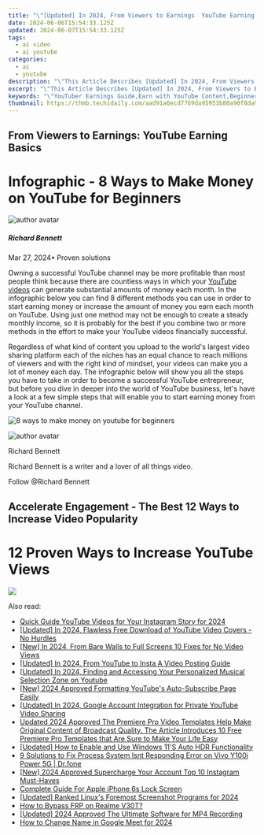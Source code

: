 ```yaml
---
title: "\"[Updated] In 2024, From Viewers to Earnings  YouTube Earning Basics\""
date: 2024-06-06T15:54:33.125Z
updated: 2024-06-07T15:54:33.125Z
tags:
  - ai video
  - ai youtube
categories:
  - ai
  - youtube
description: "\"This Article Describes [Updated] In 2024, From Viewers to Earnings: YouTube Earning Basics\""
excerpt: "\"This Article Describes [Updated] In 2024, From Viewers to Earnings: YouTube Earning Basics\""
keywords: "\"YouTuber Earnings Guide,Earn with YouTube Content,Beginner's YouTube Revenue,Monetize YouTube Channel,Profit From Video Viewing,Ad-Revenues on YouTube,YouTube Money Tips\""
thumbnail: https://thmb.techidaily.com/aad91a6ecd7769da95953b80a90f8da974d1c7ad664fe779b0bcf99c2c1168c7.jpg
---
```


## From Viewers to Earnings: YouTube Earning Basics

# Infographic - 8 Ways to Make Money on YouTube for Beginners

![author avatar](https://images.wondershare.com/filmora/article-images/richard-bennett.jpg)

##### Richard Bennett

 Mar 27, 2024• Proven solutions

Owning a successful YouTube channel may be more profitable than most people think because there are countless ways in which your [YouTube videos](https://tools.techidaily.com/wondershare/filmora/download/) can generate substantial amounts of money each month. In the infographic below you can find 8 different methods you can use in order to start earning money or increase the amount of money you earn each month on YouTube. Using just one method may not be enough to create a steady monthly income, so it is probably for the best if you combine two or more methods in the effort to make your YouTube videos financially successful.

Regardless of what kind of content you upload to the world's largest video sharing platform each of the niches has an equal chance to reach millions of viewers and with the right kind of mindset, your videos can make you a lot of money each day. The infographic below will show you all the steps you have to take in order to become a successful YouTube entrepreneur, but before you dive in deeper into the world of YouTube business, let's have a look at a few simple steps that will enable you to start earning money from your YouTube channel.

![8 ways to make money on youtube for beginners](https://filmora.wondershare.com/youtube-video-editing/8-ways-to-make-money-on-youtube-for-beginners.jpg)

![author avatar](https://images.wondershare.com/filmora/article-images/richard-bennett.jpg)

Richard Bennett

Richard Bennett is a writer and a lover of all things video.

Follow @Richard Bennett


<ins class="adsbygoogle"
     style="display:block"
     data-ad-format="autorelaxed"
     data-ad-client="ca-pub-7571918770474297"
     data-ad-slot="1223367746"></ins>

## Accelerate Engagement - The Best 12 Ways to Increase Video Popularity

# 12 Proven Ways to Increase YouTube Views

![](https://images.wondershare.com/filmora/article-images/richard-bennett.jpg)

<span class="atpl-alsoreadstyle">Also read:</span>
<div><ul>
<li><a href="https://eaxpv-info.techidaily.com/quick-guide-youtube-videos-for-your-instagram-story-for-2024/"><u>Quick Guide  YouTube Videos for Your Instagram Story for 2024</u></a></li>
<li><a href="https://eaxpv-info.techidaily.com/updated-in-2024-flawless-free-download-of-youtube-video-covers-no-hurdles/"><u>[Updated] In 2024, Flawless Free Download of YouTube Video Covers - No Hurdles</u></a></li>
<li><a href="https://eaxpv-info.techidaily.com/new-in-2024-from-bare-walls-to-full-screens-10-fixes-for-no-video-views/"><u>[New] In 2024, From Bare Walls to Full Screens  10 Fixes for No Video Views</u></a></li>
<li><a href="https://eaxpv-info.techidaily.com/updated-in-2024-from-youtube-to-insta-a-video-posting-guide/"><u>[Updated] In 2024, From YouTube to Insta  A Video Posting Guide</u></a></li>
<li><a href="https://eaxpv-info.techidaily.com/updated-in-2024-finding-and-accessing-your-personalized-musical-selection-zone-on-youtube/"><u>[Updated] In 2024, Finding and Accessing Your Personalized Musical Selection Zone on Youtube</u></a></li>
<li><a href="https://eaxpv-info.techidaily.com/new-2024-approved-formatting-youtubes-auto-subscribe-page-easily/"><u>[New] 2024 Approved  Formatting YouTube's Auto-Subscribe Page Easily</u></a></li>
<li><a href="https://eaxpv-info.techidaily.com/updated-in-2024-google-account-integration-for-private-youtube-video-sharing/"><u>[Updated] In 2024, Google Account Integration for Private YouTube Video Sharing</u></a></li>
<li><a href="https://ai-video-editing.techidaily.com/updated-2024-approved-the-premiere-pro-video-templates-help-make-original-content-of-broadcast-quality-the-article-introduces-10-free-premiere-pro-templates/"><u>Updated 2024 Approved The Premiere Pro Video Templates Help Make Original Content of Broadcast Quality. The Article Introduces 10 Free Premiere Pro Templates that Are Sure to Make Your Life Easy</u></a></li>
<li><a href="https://some-knowledge.techidaily.com/updated-how-to-enable-and-use-windows-11s-auto-hdr-functionality/"><u>[Updated] How to Enable and Use Windows 11'S Auto HDR Functionality</u></a></li>
<li><a href="https://howto.techidaily.com/9-solutions-to-fix-process-system-isnt-responding-error-on-vivo-y100i-power-5g-drfone-by-drfone-fix-android-problems-fix-android-problems/"><u>9 Solutions to Fix Process System Isnt Responding Error on Vivo Y100i Power 5G | Dr.fone</u></a></li>
<li><a href="https://instagram-video-files.techidaily.com/new-2024-approved-supercharge-your-account-top-10-instagram-must-haves/"><u>[New] 2024 Approved  Supercharge Your Account  Top 10 Instagram Must-Haves</u></a></li>
<li><a href="https://ios-unlock.techidaily.com/complete-guide-for-apple-iphone-6s-lock-screen-by-drfone-ios/"><u>Complete Guide For Apple iPhone 6s Lock Screen</u></a></li>
<li><a href="https://screen-recording.techidaily.com/updated-ranked-linuxs-foremost-screenshot-programs-for-2024/"><u>[Updated] Ranked  Linux's Foremost Screenshot Programs for 2024</u></a></li>
<li><a href="https://bypass-frp.techidaily.com/how-to-bypass-frp-on-realme-v30t-by-drfone-android/"><u>How to Bypass FRP on Realme V30T?</u></a></li>
<li><a href="https://digital-screen-recording.techidaily.com/updated-2024-approved-the-ultimate-software-for-mp4-recording/"><u>[Updated] 2024 Approved  The Ultimate Software for MP4 Recording</u></a></li>
<li><a href="https://remote-screen-capture.techidaily.com/how-to-change-name-in-google-meet-for-2024/"><u>How to Change Name in Google Meet for 2024</u></a></li>
</ul></div>
